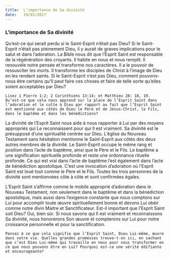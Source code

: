 ```yaml
---
title:  L’importance de Sa divinité
date:   19/01/2017
---
```


### L’importance de Sa divinité 

Qu’est-ce qui serait perdu si le Saint-Esprit n’était pas Dieu? Si le Saint-Esprit n’était pas pleinement Dieu, il y aurait de graves implications pour le salut et dans l’adoration. La Bible nous dit que l’Esprit Saint est responsable de la régénération des croyants. Il habite en nous et nous remplit. Il renouvèle notre pensée et transforme nos caractères. Il a le pouvoir de ressusciter les morts. Il transforme les disciples de Christ à l’image de Dieu en les rendant saints. Si le Saint-Esprit n’est pas Dieu, comment pouvons-nous être certains qu’Il peut faire ces choses et faire de telle sorte qu’elles soient acceptables par Dieu? 

`Lisez 1 Pierre 1:2; 2 Corinthiens 13:14; et Matthieu 28: 18, 19. Qu’est-ce que cela nous apprend sur la place de l’Esprit Saint dans l’adoration et le culte à Dieu par rapport au fait que l’Esprit Saint est mentionné aux côtés de Dieu le Père et de Jésus-Christ, le Fils, dans le baptême et dans les bénédictions?` 

La divinité de l’Esprit Saint nous aide à nous rapporter à Lui par des moyens appropriés qui Le reconnaissent pour qui Il est vraiment. Sa divinité est le présupposé d’une spiritualité centrée sur Dieu. L’église du Nouveau Testament sans hésitation mentionne le Saint-Esprit aux côtés des deux autres membres de la divinité. Le Saint-Esprit occupe le même rang et position dans l’acte de baptême, ainsi que le Père et le Fils. Le baptême a une signification spirituelle profonde et reste une ordonnance rituelle profonde. Ce qui est vrai dans l’acte de baptême l’est également dans l’acte de bénédiction apostolique. C’est une invocation d’adoration où l’Esprit Saint est loué tout comme le Père et le Fils. Toutes les trois personnes de la divinité sont mentionnées côte à côte et sont confirmées égales. 

L’Esprit Saint s’affirme comme le mobile approprié d’adoration dans le Nouveau Testament, non seulement dans le baptême et dans la bénédiction apostolique, mais aussi dans l’exigence constante que nous comptons sur Lui pour accomplir toute œuvre spirituellement bonne et devons Lui obéir comme notre divin Maitre et Sanctificateur. Est-il important que l’Esprit Saint soit Dieu? Oui, bien sûr. Si nous savons qui Il est vraiment et reconnaissons Sa divinité, nous honorerons Son œuvre et compterons sur Lui pour notre croissance personnelle et pour la sanctification. 

`Pensez à ce que cela signifie que l’Esprit Saint, Dieu Lui-même, œuvre dans votre vie. Quelles grandes promesses trouve-t-on ici, en sachant que c’est Dieu Lui-même qui travaille en nous pour nous transformer en ce que nous pouvons être en Lui? Pourquoi est-ce une vérité édifiante et encourageante?` 